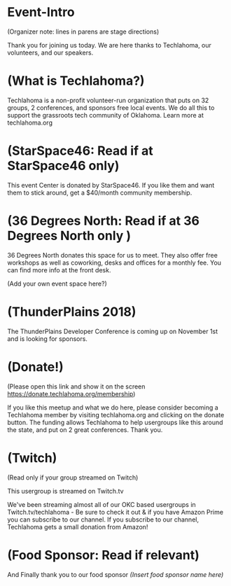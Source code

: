# Event-Intro

(Organizer note: lines in parens are stage directions)

Thank you for joining us today. We are here thanks to Techlahoma, our volunteers, and our speakers.

# (What is Techlahoma?)
Techlahoma is a non-profit volunteer-run organization that puts on 32 groups, 2 conferences, and sponsors free local events. We do all this to support the grassroots tech community of Oklahoma. Learn more at techlahoma.org

# (StarSpace46: Read if at StarSpace46 only)
This event Center is donated by StarSpace46. If you like them and want them to stick around, get a $40/month community membership.

# (36 Degrees North: Read if at 36 Degrees North only )
36 Degrees North donates this space for us to meet. They also offer free workshops as well as coworking, desks and offices for a monthly fee. You can find more info at the front desk. 

(Add your own event space here?)

# (ThunderPlains 2018)

The ThunderPlains Developer Conference is coming up on November 1st and is looking for sponsors.

# (Donate!)
(Please open this link and show it on the screen <https://donate.techlahoma.org/membership>)

If you like this meetup and what we do here, please consider becoming a Techlahoma member by visiting techlahoma.org and clicking on the donate button.  The funding allows Techlahoma to help usergroups like this around the state, and put on 2 great conferences. Thank you.

# (Twitch)
(Read only if your group streamed on Twitch)

This usergroup is streamed on Twitch.tv

We've been streaming almost all of our OKC based usergroups in Twitch.tv/techlahoma - Be sure to check it out & if you have Amazon Prime you can subscribe to our channel. If you subscribe to our channel, Techlahoma gets a small donation from Amazon!

# (Food Sponsor: Read if relevant)
And Finally thank you to our food sponsor *(Insert food sponsor name here)*
